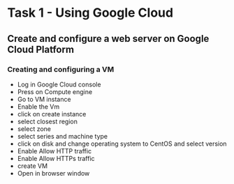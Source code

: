 # Task 1 - Using Google Cloud
## Create and configure a web server on Google Cloud Platform 

### Creating and configuring a VM
- Log in Google Cloud console 
- Press on Compute engine 
- Go to VM instance 
- Enable the Vm 
- click on create instance 
- select closest region 
- select zone
- select series and machine type
- click on disk and change operating system to CentOS and select version 
- Enable Allow HTTP traffic 
- Enable Allow HTTPs traffic 
- create VM 
- Open in browser window

## 



